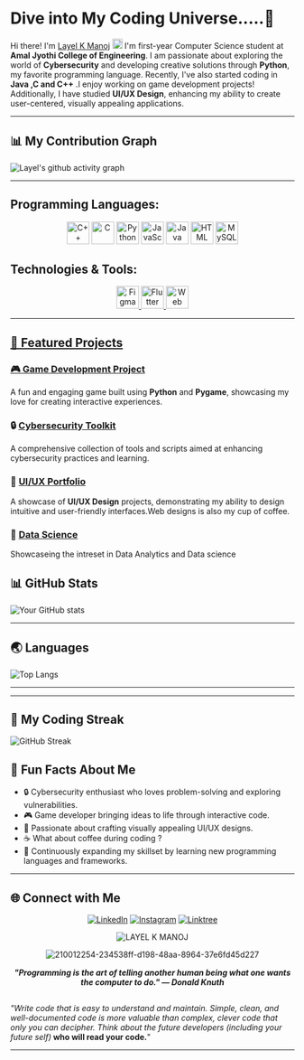 
  
  # Dive into My Coding Universe.....🚀 
 
Hi there! I'm  <a href="https://www.linkedin.com/in/layelkmanoj/">Layel K Manoj</a> <img src="https://media.giphy.com/media/hvRJCLFzcasrR4ia7z/giphy.gif" width="18px"> I'm first-year Computer Science student at <STRONG>Amal Jyothi College of Engineering</strong>. I am passionate about exploring the world of **Cybersecurity** and developing creative solutions through **Python**, my favorite programming language. Recently, I've also started coding in <strong>**Java** ,**C** and **C++**</strong> .I enjoy working on game development projects! Additionally, I have studied **UI/UX Design**, enhancing my ability to create user-centered, visually appealing applications.

</DIV>


---
## 📊 My Contribution Graph

![Layel's github activity graph](https://github-readme-activity-graph.vercel.app/graph?username=LAYELKMANOJ&theme=merko&height=300)

  
---
 ## **Programming Languages:**

<p align="center">
  <img src="https://img.icons8.com/color/48/000000/c-plus-plus-logo.png" alt="C++" width="40" height="40">
  <img src="https://img.icons8.com/color/48/000000/c-programming.png" alt="C" width="40" height="40">
  <img src="https://img.icons8.com/color/48/000000/python.png" alt="Python" width="40" height="40">
  <img src="https://img.icons8.com/color/48/000000/javascript.png" alt="JavaScript" width="40" height="40">
  <img src="https://img.icons8.com/color/48/000000/java-coffee-cup-logo.png" alt="Java" width="40" height="40">
  <img src="https://img.icons8.com/color/48/000000/html-5--v1.png" alt="HTML" width="40" height="40">
  <img src="https://img.icons8.com/color/48/000000/mysql-logo.png" alt="MySQL" width="40" height="40">
  
</p>


## **Technologies & Tools:**

<p align="center">
  <a href="https://www.figma.com/" target="_blank" rel="noopener noreferrer">
  <img src="https://img.icons8.com/color/48/000000/figma.png" alt="Figma" width="40" height="40">
  <img src="https://img.icons8.com/color/48/000000/flutter.png" alt="Flutter" width="40" height="40">
  <img src="https://img.icons8.com/color/48/000000/web-design.png" alt="Web Design" width="40" height="40">  
</p>
</div>

---

## 🎨 Featured Projects

### 🎮 [Game Development Project](https://github.com/LAYELKMANOJ)
A fun and engaging game built using **Python** and **Pygame**, showcasing my love for creating interactive experiences. 

### 🔒 [Cybersecurity Toolkit](https://github.com/LAYELKMANOJ)
A comprehensive collection of tools and scripts aimed at enhancing cybersecurity practices and learning.

### 🎨 [UI/UX Portfolio](https://github.com/LAYELKMANOJ)
A showcase of **UI/UX Design** projects, demonstrating my ability to design intuitive and user-friendly interfaces.Web designs is also my cup of coffee.

### 📁 [Data Science](https://github.com/LAYELKMANOJ/Data-Science)
 Showcaseing the intreset in Data Analytics and Data science


## 📊 GitHub Stats

![Your GitHub stats](https://github-readme-stats.vercel.app/api?username=LAYELKMANOJ&show_icons=true&theme=merko)




---

## 🌏 Languages

![Top Langs](https://github-readme-stats.vercel.app/api/top-langs/?username=LAYELKMANOJ&layout=compact&theme=merko)


---
---
## 🎯 My Coding Streak

<div align="left">
 
 ![GitHub Streak](https://streak-stats.demolab.com/?user=LAYELKMANOJ&theme=merko)
 
</div>
</P>
</P>
</P>
</P>
</P>



## 🌟 Fun Facts About Me

- 🔒 Cybersecurity enthusiast who loves problem-solving and exploring vulnerabilities.  
- 🎮 Game developer bringing ideas to life through interactive code.  
- 🎨 Passionate about crafting visually appealing UI/UX designs.  
- ☕ What about coffee during coding ?  
- 🚀 Continuously expanding my skillset by learning new programming languages and frameworks.

---




## 🌐 Connect with Me

<div align="center">

[![LinkedIn](https://img.shields.io/badge/LinkedIn-0077B5?style=for-the-badge&logo=linkedin&logoColor=white)](https://linkedin.com/in/layelkmanoj) [![Instagram](https://img.shields.io/badge/Instagram-%23E4405F?style=for-the-badge&logo=instagram&logoColor=white)](https://instagram.com/layel_k_manoj) [![Linktree](https://img.shields.io/badge/Linktree-%2300FF00?style=for-the-badge&logo=linktree&logoColor=white)](https://linktr.ee/layelkmanoj)


   <p align="center"> <img src="https://komarev.com/ghpvc/?username=LAYELKMANOJ&label=Profile%20views&color=ff1919&style=flat" alt="LAYEL K MANOJ" /> </p>


![210012254-234538ff-d198-48aa-8964-37e6fd45d227](https://github.com/user-attachments/assets/47049dc4-a1e7-4da7-84ac-24cb03e0df7d)
<img src="https://www.animatedimages.org/data/media/562/animated-line-image-0324.gif" height="1px" width="1920"/>

</div>



<div align='center'>
  
  <strong><em>"Programming is the art of telling another human being what one wants the computer to do." — Donald Knuth</em></strong>

</div>
<img src="https://www.animatedimages.org/data/media/562/animated-line-image-0324.gif" height="1px" width="1920"/>


 
<i>"Write code that is easy to understand and maintain. Simple, clean, and well-documented code is more valuable than complex, clever code that only you can decipher. Think about the future developers (including your future self)</i><b> who will read your code.</b>"
</P>
</P>
</P>
</P>
</P>

---






